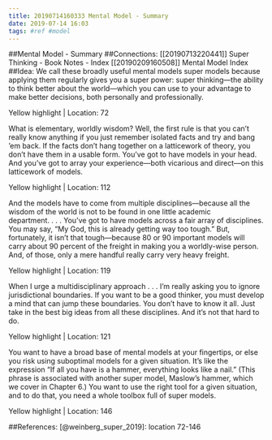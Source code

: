 ```yaml
---
title: 20190714160333 Mental Model - Summary
date: 2019-07-14 16:03
tags: #ref #model
---
```

##Mental Model - Summary
##Connections:
[[20190713220441]] Super Thinking - Book Notes - Index
[[20190209160508]] Mental Model Index
##Idea:
We call these broadly useful mental models super models because applying them regularly gives you a super power: super thinking—the ability to think better about the world—which you can use to your advantage to make better decisions, both personally and professionally.

Yellow highlight | Location: 72

What is elementary, worldly wisdom? Well, the first rule is that you can’t really know anything if you just remember isolated facts and try and bang ’em back. If the facts don’t hang together on a latticework of theory, you don’t have them in a usable form. You’ve got to have models in your head. And you’ve got to array your experience—both vicarious and direct—on this latticework of models.           

Yellow highlight | Location: 112

And the models have to come from multiple disciplines—because all the wisdom of the world is not to be found in one little academic department. . . . You’ve got to have models across a fair array of disciplines. You may say, “My God, this is already getting way too tough.” But, fortunately, it isn’t that tough—because 80 or 90 important models will carry about 90 percent of the freight in making you a worldly-wise person. And, of those, only a mere handful really carry very heavy freight.             

Yellow highlight | Location: 119

When I urge a multidisciplinary approach . . . I’m really asking you to ignore jurisdictional boundaries. If you want to be a good thinker, you must develop a mind that can jump these boundaries. You don’t have to know it all. Just take in the best big ideas from all these disciplines. And it’s not that hard to do.
                
Yellow highlight | Location: 121

You want to have a broad base of mental models at your fingertips, or else you risk using suboptimal models for a given situation. It’s like the expression “If all you have is a hammer, everything looks like a nail.” (This phrase is associated with another super model, Maslow’s hammer, which we cover in Chapter 6.) You want to use the right tool for a given situation, and to do that, you need a whole toolbox full of super models.
                
Yellow highlight | Location: 146

##References:
[@weinberg_super_2019]: location 72-146